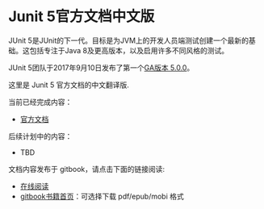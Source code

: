# Junit 5官方文档中文版

JUnit 5是JUnit的下一代。目标是为JVM上的开发人员端测试创建一个最新的基础。这包括专注于Java 8及更高版本，以及启用许多不同风格的测试。

JUnit 5团队于2017年9月10日发布了第一个[GA版本 5.0.0][ga]。

这里是 Junit 5 官方文档的中文翻译版.

当前已经完成内容：

* [官方文档](guide/index.md)

后续计划中的内容：

- TBD

文档内容发布于 gitbook，请点击下面的链接阅读:

- [在线阅读][online]
- [gitbook书籍首页][download]：可选择下载 pdf/epub/mobi 格式


[ga]: http://junit.org/junit5/docs/current/user-guide/#release-notes-5.0.0
[online]: https://junit5.doczh.cn
[download]: https://www.gitbook.com/book/doczhcn/junit5/